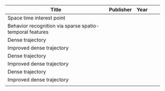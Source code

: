 | Title  | Publisher  | Year  |   |   |
|---|---|---|---|---|
| Space time interest point  |   |   |   |   |
| Behavior recognition via sparse spatio-temporal features  |   |   |   |   |
| Dense trajectory  |   |   |   |   |
| Improved dense trajectory  |   |   |   |   |
| Dense trajectory  |   |   |   |   |
| Improved dense trajectory  |   |   |   |   |
| Dense trajectory  |   |   |   |   |
| Improved dense trajectory  |   |   |   |   |
|   |   |   |   |   |
